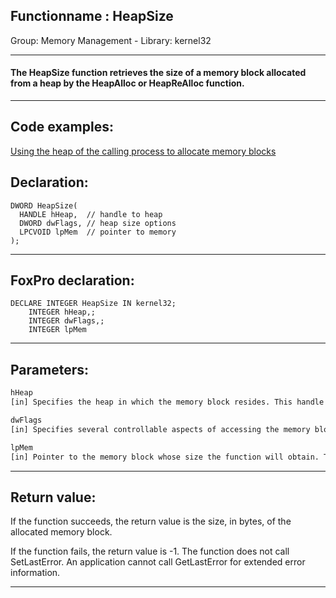 <link rel="stylesheet" type="text/css" href="../../css/win32api.css">  
<link rel="stylesheet" href="https://cdnjs.cloudflare.com/ajax/libs/font-awesome/4.7.0/css/font-awesome.min.css">

## Functionname : HeapSize
Group: Memory Management - Library: kernel32    
***  


#### The HeapSize function retrieves the size of a memory block allocated from a heap by the HeapAlloc or HeapReAlloc function.
***  


## Code examples:
[Using the heap of the calling process to allocate memory blocks](../../samples/sample_199.md)  

## Declaration:
```foxpro  
DWORD HeapSize(
  HANDLE hHeap,  // handle to heap
  DWORD dwFlags, // heap size options
  LPCVOID lpMem  // pointer to memory
);  
```  
***  


## FoxPro declaration:
```foxpro  
DECLARE INTEGER HeapSize IN kernel32;
	INTEGER hHeap,;
	INTEGER dwFlags,;
	INTEGER lpMem  
```  
***  


## Parameters:
```txt  
hHeap
[in] Specifies the heap in which the memory block resides. This handle is returned by the HeapCreate or GetProcessHeap function.

dwFlags
[in] Specifies several controllable aspects of accessing the memory block.

lpMem
[in] Pointer to the memory block whose size the function will obtain. This is a pointer returned by the HeapAlloc or HeapReAlloc function.  
```  
***  


## Return value:
If the function succeeds, the return value is the size, in bytes, of the allocated memory block.

If the function fails, the return value is -1. The function does not call SetLastError. An application cannot call GetLastError for extended error information.  
***  

